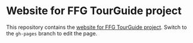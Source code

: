 # Website for FFG TourGuide project
This repository contains the [website for FFG TourGuide project](http://tourguide.caleydo.org/). Switch to the `gh-pages` branch to edit the page.
